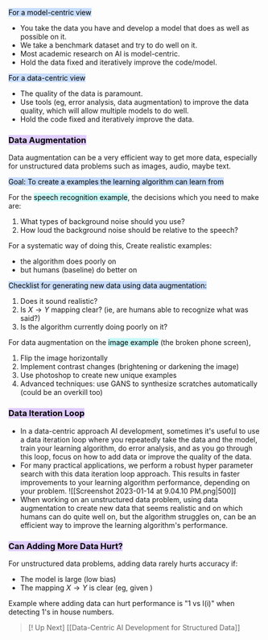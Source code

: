 <mark style="background: #ADCCFFA6;">For a model-centric view</mark>
- You take the data you have and develop a model that does as well as possible on it. 
- We take a benchmark dataset and try to do well on it.
- Most academic research on AI is model-centric.
- Hold the data fixed and iteratively improve the code/model.

<mark style="background: #ADCCFFA6;">For a data-centric view</mark>
- The quality of the data is paramount.
- Use tools (eg, error analysis, data augmentation) to improve the data quality, which will allow multiple models to do well.
- Hold the code fixed and iteratively improve the data.

### <mark style="background: #D2B3FFA6;">Data Augmentation</mark>
Data augmentation can be a very efficient way to get more data, especially for unstructured data problems such as images, audio, maybe text.

<mark style="background: #ADCCFFA6;">Goal: To create a examples the learning algorithm can learn from</mark>

For the <mark style="background: #ABF7F7A6;">speech recognition example</mark>, the decisions which you need to make are:
1. What types of background noise should you use?
2. How loud the background noise should be relative to the speech?

For a systematic way of doing this, Create realistic examples:
- the algorithm does poorly on
- but humans (baseline) do better on

<mark style="background: #ADCCFFA6;">Checklist for generating new data using data augmentation:</mark>
1. Does it sound realistic?
2. Is $X \rightarrow Y$ mapping clear? (ie, are humans able to recognize what was said?)
3. Is the algorithm currently doing poorly on it?

For data augmentation on the <mark style="background: #ABF7F7A6;">image example</mark> (the broken phone screen), 
1. Flip the image horizontally
2. Implement contrast changes (brightening or darkening the image)
3. Use photoshop to create new unique examples
4. Advanced techniques: use GANS to synthesize scratches automatically (could be an overkill too)

### <mark style="background: #D2B3FFA6;">Data Iteration Loop</mark>
- In a data-centric approach AI development, sometimes it's useful to use a data iteration loop where you repeatedly take the data and the model, train your learning algorithm, do error analysis, and as you go through this loop, focus on how to add data or improve the quality of the data. 
- For many practical applications, we perform a robust hyper parameter search with this data iteration loop approach. This results in faster improvements to your learning algorithm performance, depending on your problem. ![[Screenshot 2023-01-14 at 9.04.10 PM.png|500]]
- When working on an unstructured data problem, using data augmentation to create new data that seems realistic and on which humans can do quite well on, but the algorithm struggles on, can be an efficient way to improve the learning algorithm's performance.

### <mark style="background: #D2B3FFA6;">Can Adding More Data Hurt?</mark>
For unstructured data problems, adding data rarely hurts accuracy if:
- The model is large (low bias)
- The mapping $X \rightarrow Y$ is clear (eg, given )

Example where adding data can hurt performance is "1 vs I(i)" when detecting 1's in house numbers.

>[! Up Next]
>[[Data-Centric AI Development for Structured Data]]
